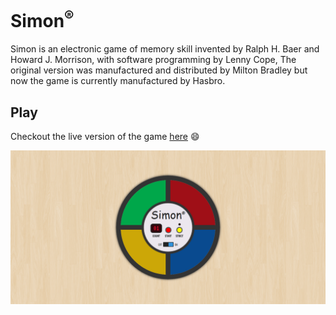 # Simon<sup>&reg;</sup>

Simon is an electronic game of memory skill invented by Ralph H. Baer and Howard J. Morrison, with software programming by Lenny Cope, The original version was manufactured and distributed by Milton Bradley but now the game is currently manufactured by Hasbro. 

## Play

Checkout the live version of the game [here](http://purush0th.github.io/simon-game/) :smile:



![Screenshot](docs/demo.png)